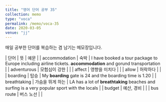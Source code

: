 ```yaml
---
title: "영어 단어 공부 35"
collection: memo
type: "voca"
permalink: /memo/voca-35
date: 2020-03-05
venue: "jj"
---
```


매일 공부한 단어를 복습하는 겸 남기는 메모장입니다.

| 단어 | 뜻 | 예문 |
| accommodation | 숙박 | I have booked a tour package to Europe including airline tickets. **accommodation** and gorund transportation |
| adventurous | 모험심이 강한 |  |
| affect | 영향을 미치다 |  |
| allow | 허락하다 |  |
| boarding | 탑승 | My **boarding** gate is 24 and the boarding time is 1.20 |
| breathtaking | 가슴을 뛰게 하는 | LA has a lot of **breathtaking** beaches and surfing is a very popular sport with the locals |
| budget | 예산, 경비 |  |
| bus route | 버스 노선 |  |


